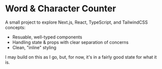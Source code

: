 # Word & Character Counter

A small project to explore Next.js, React, TypeScript, and TailwindCSS concepts:

- Resuable, well-typed components
- Handling state & props with clear separation of concerns
- Clean, "inline" styling

I may build on this as I go, but, for now, it's in a fairly good state for what it is.